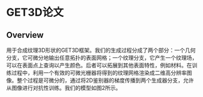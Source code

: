 # GET3D论文
## Overview
用于合成纹理3D形状的GET3D框架。我们的生成过程分成了两个部分：一个几何分支，它可微分地输出任意拓扑的表面网格；一个纹理分支，它产生一个纹理场，可以在表面点上查询以产生颜色。后者可以拓展到其他表面特性，例如材料。在训练过程中，利用一个有效的可微光栅器将得到的纹理网格渲染成二维高分辨率图像。整个过程是可微分的，通过将2D鉴别器的梯度传播到两个生成器分支，允许从图像进行对抗性训练。我们的模型如图2所示。

## 